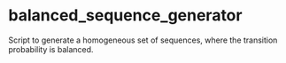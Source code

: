# balanced_sequence_generator
Script to generate a homogeneous set of sequences, where the transition probability is balanced.
